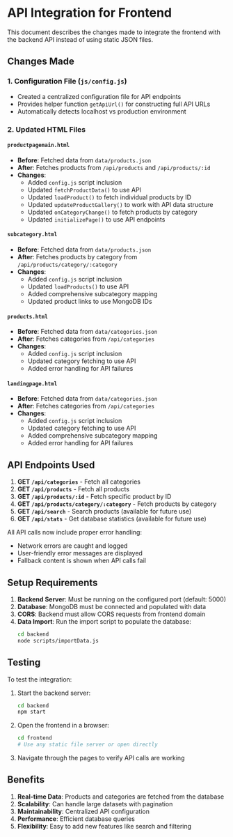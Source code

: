 # API Integration for Frontend

This document describes the changes made to integrate the frontend with the backend API instead of using static JSON files.

## Changes Made

### 1. Configuration File (`js/config.js`)
- Created a centralized configuration file for API endpoints
- Provides helper function `getApiUrl()` for constructing full API URLs
- Automatically detects localhost vs production environment

### 2. Updated HTML Files

#### `productpagemain.html`
- **Before**: Fetched data from `data/products.json`
- **After**: Fetches products from `/api/products` and `/api/products/:id`
- **Changes**:
  - Added `config.js` script inclusion
  - Updated `fetchProductData()` to use API
  - Updated `loadProduct()` to fetch individual products by ID
  - Updated `updateProductGallery()` to work with API data structure
  - Updated `onCategoryChange()` to fetch products by category
  - Updated `initializePage()` to use API endpoints

#### `subcategory.html`
- **Before**: Fetched data from `data/products.json`
- **After**: Fetches products by category from `/api/products/category/:category`
- **Changes**:
  - Added `config.js` script inclusion
  - Updated `loadProducts()` to use API
  - Added comprehensive subcategory mapping
  - Updated product links to use MongoDB IDs

#### `products.html`
- **Before**: Fetched data from `data/categories.json`
- **After**: Fetches categories from `/api/categories`
- **Changes**:
  - Added `config.js` script inclusion
  - Updated category fetching to use API
  - Added error handling for API failures

#### `landingpage.html`
- **Before**: Fetched data from `data/categories.json`
- **After**: Fetches categories from `/api/categories`
- **Changes**:
  - Added `config.js` script inclusion
  - Updated category fetching to use API
  - Added comprehensive subcategory mapping
  - Added error handling for API failures

## API Endpoints Used

1. **GET `/api/categories`** - Fetch all categories
2. **GET `/api/products`** - Fetch all products
3. **GET `/api/products/:id`** - Fetch specific product by ID
4. **GET `/api/products/category/:category`** - Fetch products by category
5. **GET `/api/search`** - Search products (available for future use)
6. **GET `/api/stats`** - Get database statistics (available for future use)


All API calls now include proper error handling:
- Network errors are caught and logged
- User-friendly error messages are displayed
- Fallback content is shown when API calls fail

## Setup Requirements

1. **Backend Server**: Must be running on the configured port (default: 5000)
2. **Database**: MongoDB must be connected and populated with data
3. **CORS**: Backend must allow CORS requests from frontend domain
4. **Data Import**: Run the import script to populate the database:
   ```bash
   cd backend
   node scripts/importData.js
   ```

## Testing

To test the integration:

1. Start the backend server:
   ```bash
   cd backend
   npm start
   ```

2. Open the frontend in a browser:
   ```bash
   cd frontend
   # Use any static file server or open directly
   ```

3. Navigate through the pages to verify API calls are working

## Benefits

1. **Real-time Data**: Products and categories are fetched from the database
2. **Scalability**: Can handle large datasets with pagination
3. **Maintainability**: Centralized API configuration
4. **Performance**: Efficient database queries
5. **Flexibility**: Easy to add new features like search and filtering 